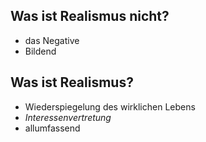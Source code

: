 ## Was ist Realismus nicht?
+ das Negative
+ Bildend
## Was ist Realismus?
+ Wiederspiegelung des wirklichen Lebens
+ *Interessenvertretung*
+ allumfassend